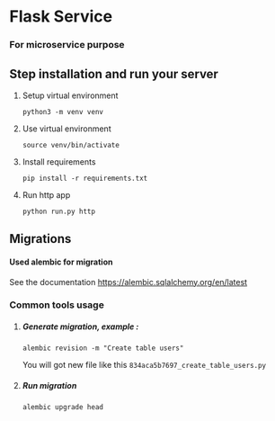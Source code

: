 # Flask Service
### For microservice purpose
## Step installation and run your server 
1. Setup virtual environment
    ```shell
    python3 -m venv venv
    ```
2. Use virtual environment
    ```shell
    source venv/bin/activate
    ```
3. Install requirements
   ```shell
   pip install -r requirements.txt
   ```
4. Run http app
    ```shell
    python run.py http
    ```
   
## Migrations
#### Used alembic for migration
See the documentation https://alembic.sqlalchemy.org/en/latest
### Common tools usage 
1. ##### Generate migration, example :
    ```shel
    alembic revision -m "Create table users"
    ```
   You will got new file like this `834aca5b7697_create_table_users.py`
2. ##### Run migration
    ```shel
    alembic upgrade head
    ```